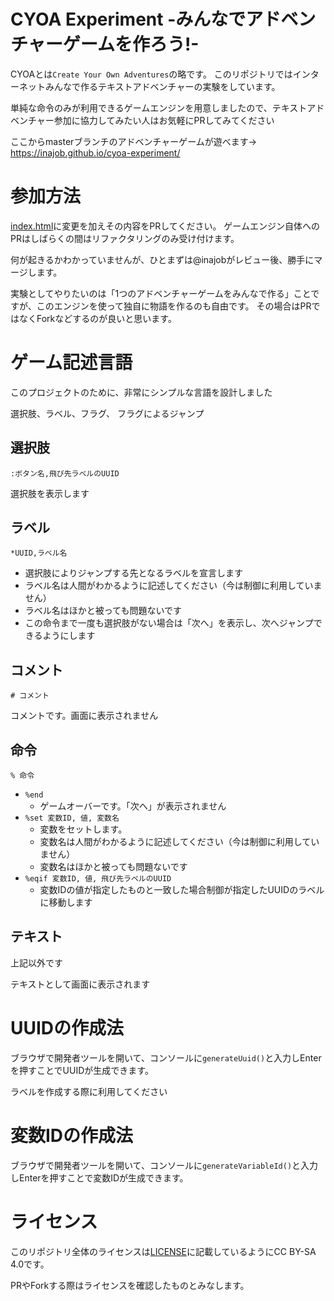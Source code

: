 # CYOA Experiment -みんなでアドベンチャーゲームを作ろう!-

CYOAとは`Create Your Own Adventures`の略です。
このリポジトリではインターネットみんなで作るテキストアドベンチャーの実験をしています。

単純な命令のみが利用できるゲームエンジンを用意しましたので、テキストアドベンチャー参加に協力してみたい人はお気軽にPRしてみてください

ここからmasterブランチのアドベンチャーゲームが遊べます→  https://inajob.github.io/cyoa-experiment/

# 参加方法

[index.html](index.html)に変更を加えその内容をPRしてください。
ゲームエンジン自体へのPRはしばらくの間はリファクタリングのみ受け付けます。

何が起きるかわかっていませんが、ひとまずは@inajobがレビュー後、勝手にマージします。

実験としてやりたいのは「1つのアドベンチャーゲームをみんなで作る」ことですが、このエンジンを使って独自に物語を作るのも自由です。
その場合はPRではなくForkなどするのが良いと思います。

# ゲーム記述言語

このプロジェクトのために、非常にシンプルな言語を設計しました

選択肢、ラベル、フラグ、 フラグによるジャンプ


## 選択肢

`:ボタン名,飛び先ラベルのUUID`

選択肢を表示します

## ラベル

`*UUID,ラベル名`

- 選択肢によりジャンプする先となるラベルを宣言します
- ラベル名は人間がわかるように記述してください（今は制御に利用していません）
- ラベル名はほかと被っても問題ないです
- この命令まで一度も選択肢がない場合は「次へ」を表示し、次へジャンプできるようにします

## コメント

`# コメント`

コメントです。画面に表示されません

## 命令

`% 命令`

- `%end`
  - ゲームオーバーです。「次へ」が表示されません
- `%set 変数ID, 値, 変数名`
  - 変数をセットします。
  - 変数名は人間がわかるように記述してください（今は制御に利用していません）
  - 変数名はほかと被っても問題ないです
- `%eqif 変数ID, 値, 飛び先ラベルのUUID`
  - 変数IDの値が指定したものと一致した場合制御が指定したUUIDのラベルに移動します

## テキスト

上記以外です

テキストとして画面に表示されます

# UUIDの作成法

ブラウザで開発者ツールを開いて、コンソールに`generateUuid()`と入力しEnterを押すことでUUIDが生成できます。

ラベルを作成する際に利用してください

# 変数IDの作成法

ブラウザで開発者ツールを開いて、コンソールに`generateVariableId()`と入力しEnterを押すことで変数IDが生成できます。

# ライセンス

このリポジトリ全体のライセンスは[LICENSE](./LICENSE)に記載しているようにCC BY-SA 4.0です。

PRやForkする際はライセンスを確認したものとみなします。

